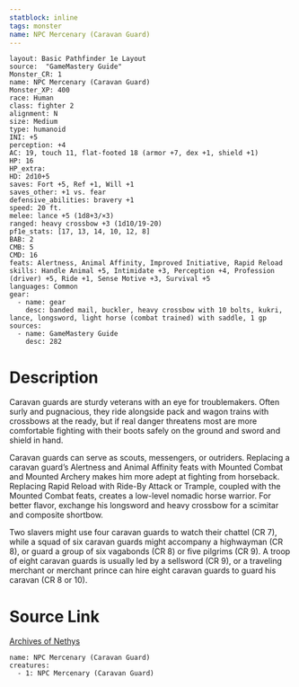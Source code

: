 ```yaml
---
statblock: inline
tags: monster
name: NPC Mercenary (Caravan Guard)
---
```

```statblock
layout: Basic Pathfinder 1e Layout
source:  "GameMastery Guide"
Monster_CR: 1
name: NPC Mercenary (Caravan Guard)
Monster_XP: 400
race: Human
class: fighter 2
alignment: N
size: Medium
type: humanoid
INI: +5
perception: +4
AC: 19, touch 11, flat-footed 18 (armor +7, dex +1, shield +1)
HP: 16
HP_extra: 
HD: 2d10+5
saves: Fort +5, Ref +1, Will +1
saves_other: +1 vs. fear
defensive_abilities: bravery +1
speed: 20 ft.
melee: lance +5 (1d8+3/×3)
ranged: heavy crossbow +3 (1d10/19-20)
pf1e_stats: [17, 13, 14, 10, 12, 8]
BAB: 2
CMB: 5
CMD: 16
feats: Alertness, Animal Affinity, Improved Initiative, Rapid Reload
skills: Handle Animal +5, Intimidate +3, Perception +4, Profession (driver) +5, Ride +1, Sense Motive +3, Survival +5
languages: Common
gear:
  - name: gear
    desc: banded mail, buckler, heavy crossbow with 10 bolts, kukri, lance, longsword, light horse (combat trained) with saddle, 1 gp
sources:
  - name: GameMastery Guide
    desc: 282
```
# Description
Caravan guards are sturdy veterans with an eye for troublemakers. Often surly and pugnacious, they ride alongside pack and wagon trains with crossbows at the ready, but if real danger threatens most are more comfortable fighting with their boots safely on the ground and sword and shield in hand.

Caravan guards can serve as scouts, messengers, or outriders. Replacing a caravan guard’s Alertness and Animal Affinity feats with Mounted Combat and Mounted Archery makes him more adept at fighting from horseback. Replacing Rapid Reload with Ride-By Attack or Trample, coupled with the Mounted Combat feats, creates a low-level nomadic horse warrior. For better flavor, exchange his longsword and heavy crossbow for a scimitar and composite shortbow.

Two slavers might use four caravan guards to watch their chattel (CR 7), while a squad of six caravan guards might accompany a highwayman (CR 8), or guard a group of six vagabonds (CR 8) or five pilgrims (CR 9). A troop of eight caravan guards is usually led by a sellsword (CR 9), or a traveling merchant or merchant prince can hire eight caravan guards to guard his caravan (CR 8 or 10).
# Source Link
[Archives of Nethys](https://aonprd.com/NPCDisplay.aspx?ItemName=Mercenary%20(Caravan%20Guard))
```encounter-table
name: NPC Mercenary (Caravan Guard)
creatures:
  - 1: NPC Mercenary (Caravan Guard)
```

